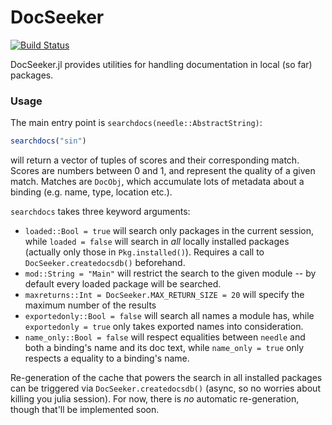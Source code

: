 # DocSeeker

[![Build Status](https://travis-ci.org/pfitzseb/DocSeeker.jl.svg?branch=master)](https://travis-ci.org/pfitzseb/DocSeeker.jl)

DocSeeker.jl provides utilities for handling documentation in local (so far) packages.

### Usage

The main entry point is `searchdocs(needle::AbstractString)`:
```julia
searchdocs("sin")
```
will return a vector of tuples of scores and their corresponding match. Scores are numbers
between 0 and 1, and represent the quality of a given match. Matches are `DocObj`, which
accumulate lots of metadata about a binding (e.g. name, type, location etc.).

`searchdocs` takes three keyword arguments:
- `loaded::Bool = true` will search only packages in the current session, while `loaded = false` will search in *all* locally installed packages (actually only those in `Pkg.installed()`). Requires a call to `DocSeeker.createdocsdb()` beforehand.
- `mod::String = "Main"` will restrict the search to the given module -- by default every loaded package will be searched.
- `maxreturns::Int = DocSeeker.MAX_RETURN_SIZE = 20` will specify the maximum number of the results
- `exportedonly::Bool = false` will search all names a module has, while `exportedonly = true` only takes exported names into consideration.
- `name_only::Bool = false` will respect equalities between `needle` and both a binding's name and its doc text, while `name_only = true` only respects a equality to a binding's name.

Re-generation of the cache that powers the search in all installed packages can be triggered
via `DocSeeker.createdocsdb()` (async, so no worries about killing you julia session). For now,
there is *no* automatic re-generation, though that'll be implemented soon.
